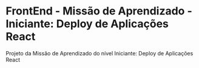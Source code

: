 # FrontEnd - Missão de Aprendizado - Iniciante: Deploy de Aplicações React
Projeto da Missão de Aprendizado do nível Iniciante: Deploy de Aplicações React
